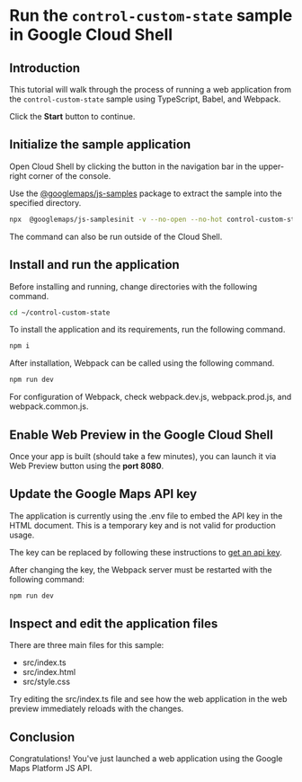 # Run the `control-custom-state` sample in Google Cloud Shell

<walkthrough-tutorial-duration duration="10"/>

## Introduction

This tutorial will walk through the process of running a web application from
the `control-custom-state` sample using TypeScript, Babel, and Webpack.

Click the **Start** button to continue.

## Initialize the sample application

Open Cloud Shell by clicking the
<walkthrough-cloud-shell-icon></walkthrough-cloud-shell-icon> button in the
navigation bar in the upper-right corner of the console.

Use the [@googlemaps/js-samples](https://www.npmjs.com/package/@googlemaps/js-samples) package to 
extract the sample into the specified directory.

```bash
npx  @googlemaps/js-samplesinit -v --no-open --no-hot control-custom-state ~/control-custom-state
```

The command can also be run outside of the Cloud Shell.

## Install and run the application

Before installing and running, change directories with the following command.

```bash
cd ~/control-custom-state
```

To install the application and its requirements, run the following command.

```bash
npm i
```

After installation, Webpack can be called using the following command.

```bash
npm run dev
```

For configuration of Webpack, check
<walkthrough-editor-open-file filePath="control-custom-state/webpack.dev.js">webpack.dev.js</walkthrough-editor-open-file>,
<walkthrough-editor-open-file filePath="control-custom-state/webpack.prod.js">webpack.prod.js</walkthrough-editor-open-file>,
and
<walkthrough-editor-open-file filePath="control-custom-state/webpack.common.js">webpack.common.js</walkthrough-editor-open-file>.

## Enable Web Preview in the Google Cloud Shell

Once your app is built (should take a few minutes), you can launch it via
<walkthrough-spotlight-pointer target="cloudshell" spotlightId="devshell-web-preview-button">Web
Preview button</walkthrough-spotlight-pointer> using the **port 8080**.

## Update the Google Maps API key

The application is currently using the
<walkthrough-editor-open-file filePath="control-custom-state/.env">.env</walkthrough-editor-open-file>
file to embed the API key in the HTML document. This is a temporary key and is
not valid for production usage.

The key can be replaced by following these instructions to
[get an api key](https://developers.google.com/maps/documentation/javascript/get-api-key).

After changing the key, the Webpack server must be restarted with the following
command:

```bash
npm run dev
```

## Inspect and edit the application files

There are three main files for this sample:

*   <walkthrough-editor-open-file filePath="control-custom-state/src/index.ts">src/index.ts</walkthrough-editor-open-file>
*   <walkthrough-editor-open-file filePath="control-custom-state/src/index.html">src/index.html</walkthrough-editor-open-file>
*   <walkthrough-editor-open-file filePath="control-custom-state/src/style.css">src/style.css</walkthrough-editor-open-file>

Try editing the <walkthrough-editor-open-file filePath="control-custom-state/src/index.ts">src/index.ts</walkthrough-editor-open-file> file and see how the web application in the web preview immediately reloads with the changes.

## Conclusion

<walkthrough-conclusion-trophy></walkthrough-conclusion-trophy>

Congratulations! You've just launched a web application using the Google Maps
Platform JS API.
